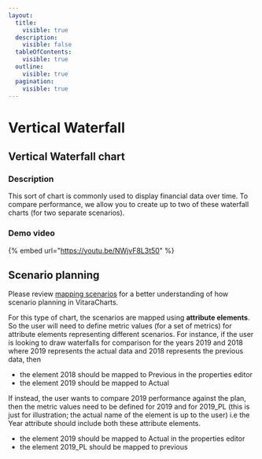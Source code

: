 ```yaml
---
layout:
  title:
    visible: true
  description:
    visible: false
  tableOfContents:
    visible: true
  outline:
    visible: true
  pagination:
    visible: true
---
```


# Vertical Waterfall

## Vertical Waterfall chart <a href="#vertical-waterfall-chart" id="vertical-waterfall-chart"></a>

### **Description**

This sort of chart is commonly used to display financial data over time. To compare performance, we allow you to create up to two of these waterfall charts (for two separate scenarios).

### **Demo video**

{% embed url="https://youtu.be/NWjvF8L3t50" %}

## **Scenario planning**

Please review [mapping scenarios](../ibcs/mapping-ibcs-scenarios.md) for a better understanding of how scenario planning in VitaraCharts.

For this type of chart, the scenarios are mapped using **attribute elements**. So the user will need to define metric values (for a set of metrics) for attribute elements representing different scenarios. For instance, if the user is looking to draw waterfalls for comparison for the years 2019 and 2018 where 2019 represents the actual data and 2018 represents the previous data, then

* the element 2018 should be mapped to Previous in the properties editor
* the element 2019 should be mapped to Actual

If instead, the user wants to compare 2019 performance against the plan, then the metric values need to be defined for 2019 and for 2019\_PL (this is just for illustration; the actual name of the element is up to the user) i.e the Year attribute should include both these attribute elements.

* the element 2019 should be mapped to Actual in the properties editor
* the element 2019\_PL should be mapped to previous
